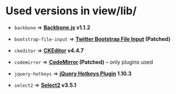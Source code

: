 # Used versions in view/lib/

+ ``backbone`` ⇒
  **[Backbone.js](http://backbonejs.org/) v1.1.2**

+ ``bootstrap-file-input`` ⇒
  **[Twitter Bootstrap File Input](http://gregpike.net/demos/bootstrap-file-input/demo.html) (Patched)**

+ ``ckeditor`` ⇒
  **[CKEditor](http://ckeditor.com/) v4.4.7**

+ ``codemirror`` ⇒
  **[CodeMirror](http://codemirror.net/) (Patched)** – only plugins used

+ ``jquery-hotkeys`` ⇒
  **[jQuery Hotkeys Plugin](https://github.com/jeresig/jquery.hotkeys) 1.10.3**

+ ``select2`` ⇒
  **[Select2](https://select2.github.io/) v3.5.1**
